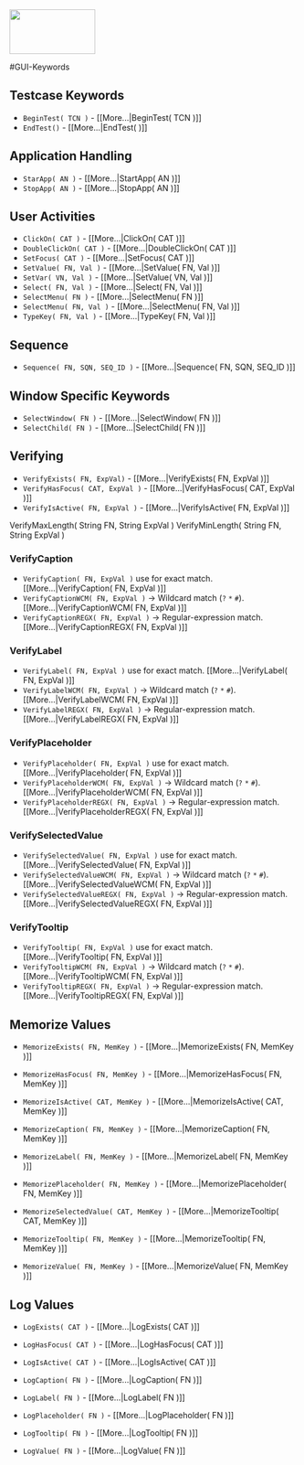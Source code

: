<img src="https://www.openkeyword.de/images/OKW_Logos/150x78/okw_color_msoffice_nobackground.png" width="150px" height="78px" />

#GUI-Keywords

## Testcase Keywords

* `BeginTest( TCN )` - [[More...|BeginTest( TCN )]]
* `EndTest()` - [[More...|EndTest( )]]

## Application Handling 

* `StarApp( AN )` - [[More...|StartApp( AN )]]
* `StopApp( AN )` - [[More...|StopApp( AN )]]

## User Activities

* `ClickOn( CAT )` - [[More...|ClickOn( CAT )]]
* `DoubleClickOn( CAT )` - [[More...|DoubleClickOn( CAT )]]
* `SetFocus( CAT )` - [[More...|SetFocus( CAT )]]
* `SetValue( FN, Val )` - [[More...|SetValue( FN, Val )]]
* `SetVar( VN, Val )` - [[More...|SetValue( VN, Val )]]
* `Select( FN, Val )` - [[More...|Select( FN, Val )]]
* `SelectMenu( FN )` - [[More...|SelectMenu( FN )]]
* `SelectMenu( FN, Val )` - [[More...|SelectMenu( FN, Val )]]
* `TypeKey( FN, Val )` - [[More...|TypeKey( FN, Val )]]

## Sequence

* `Sequence( FN, SQN, SEQ_ID )` - [[More...|Sequence( FN, SQN, SEQ_ID )]]

## Window Specific Keywords

* `SelectWindow( FN )` - [[More...|SelectWindow( FN )]]
* `SelectChild( FN )` - [[More...|SelectChild( FN )]]


## Verifying

* `VerifyExists( FN, ExpVal)` - [[More...|VerifyExists( FN, ExpVal )]]
* `VerifyHasFocus( CAT, ExpVal )` - [[More...|VerifyHasFocus( CAT, ExpVal )]]
* `VerifyIsActive( FN, ExpVal )` - [[More...|VerifyIsActive( FN, ExpVal )]]

VerifyMaxLength( String FN, String ExpVal )
VerifyMinLength( String FN, String ExpVal )

### VerifyCaption

* `VerifyCaption( FN, ExpVal )` use for exact match. [[More...|VerifyCaption( FN, ExpVal )]]
* `VerifyCaptionWCM( FN, ExpVal )` -> Wildcard match (`?` `*` `#`). [[More...|VerifyCaptionWCM( FN, ExpVal )]]
* `VerifyCaptionREGX( FN, ExpVal )` -> Regular-expression match. [[More...|VerifyCaptionREGX( FN, ExpVal )]]

### VerifyLabel

* `VerifyLabel( FN, ExpVal )` use for exact match. [[More...|VerifyLabel( FN, ExpVal )]]
* `VerifyLabelWCM( FN, ExpVal )` -> Wildcard match (`?` `*` `#`). [[More...|VerifyLabelWCM( FN, ExpVal )]]
* `VerifyLabelREGX( FN, ExpVal )` -> Regular-expression match. [[More...|VerifyLabelREGX( FN, ExpVal )]]

### VerifyPlaceholder

* `VerifyPlaceholder( FN, ExpVal )` use for exact match. [[More...|VerifyPlaceholder( FN, ExpVal )]]
* `VerifyPlaceholderWCM( FN, ExpVal )` -> Wildcard match (`?` `*` `#`). [[More...|VerifyPlaceholderWCM( FN, ExpVal )]]
* `VerifyPlaceholderREGX( FN, ExpVal )` -> Regular-expression match. [[More...|VerifyPlaceholderREGX( FN, ExpVal )]]

### VerifySelectedValue

* `VerifySelectedValue( FN, ExpVal )` use for exact match. [[More...|VerifySelectedValue( FN, ExpVal )]]
* `VerifySelectedValueWCM( FN, ExpVal )` -> Wildcard match (`?` `*` `#`). [[More...|VerifySelectedValueWCM( FN, ExpVal )]]
* `VerifySelectedValueREGX( FN, ExpVal )` -> Regular-expression match. [[More...|VerifySelectedValueREGX( FN, ExpVal )]]

### VerifyTooltip

* `VerifyTooltip( FN, ExpVal )` use for exact match. [[More...|VerifyTooltip( FN, ExpVal )]]
* `VerifyTooltipWCM( FN, ExpVal )` -> Wildcard match (`?` `*` `#`). [[More...|VerifyTooltipWCM( FN, ExpVal )]]
* `VerifyTooltipREGX( FN, ExpVal )` -> Regular-expression match. [[More...|VerifyTooltipREGX( FN, ExpVal )]]

## Memorize Values

* `MemorizeExists( FN, MemKey )` - [[More...|MemorizeExists( FN, MemKey )]]
* `MemorizeHasFocus( FN, MemKey )` - [[More...|MemorizeHasFocus( FN, MemKey )]]
* `MemorizeIsActive( CAT, MemKey )` - [[More...|MemorizeIsActive( CAT, MemKey )]]

* `MemorizeCaption( FN, MemKey )` - [[More...|MemorizeCaption( FN, MemKey )]]
* `MemorizeLabel( FN, MemKey )` - [[More...|MemorizeLabel( FN, MemKey )]]
* `MemorizePlaceholder( FN, MemKey )` - [[More...|MemorizePlaceholder( FN, MemKey )]]
* `MemorizeSelectedValue( CAT, MemKey )` - [[More...|MemorizeTooltip( CAT, MemKey )]]
* `MemorizeTooltip( FN, MemKey )` - [[More...|MemorizeTooltip( FN, MemKey )]]
* `MemorizeValue( FN, MemKey )` - [[More...|MemorizeValue( FN, MemKey )]]

## Log Values

* `LogExists( CAT )` - [[More...|LogExists( CAT )]]
* `LogHasFocus( CAT )` - [[More...|LogHasFocus( CAT )]]
* `LogIsActive( CAT )` - [[More...|LogIsActive( CAT )]]

* `LogCaption( FN )` - [[More...|LogCaption( FN )]]

* `LogLabel( FN )` - [[More...|LogLabel( FN )]]
* `LogPlaceholder( FN )` - [[More...|LogPlaceholder( FN )]]
* `LogTooltip( FN )` - [[More...|LogTooltip( FN )]]
* `LogValue( FN )` - [[More...|LogValue( FN )]]
